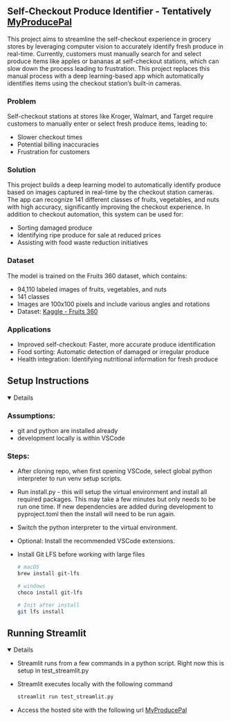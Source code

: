 

## Self-Checkout Produce Identifier - Tentatively [MyProducePal](https://engr-e533-project.streamlit.app)

This project aims to streamline the self-checkout experience in grocery stores by leveraging computer vision to accurately identify fresh produce in real-time. Currently, customers must manually search for and select produce items like apples or bananas at self-checkout stations, which can slow down the process leading to frustration. This project replaces this manual process with a deep learning-based app which automatically identifies items using the checkout station’s built-in cameras.

### Problem
Self-checkout stations at stores like Kroger, Walmart, and Target require customers to manually enter or select fresh produce items, leading to:
- Slower checkout times
- Potential billing inaccuracies
- Frustration for customers

### Solution
This project builds a deep learning model to automatically identify produce based on images captured in real-time by the checkout station cameras. The app can recognize 141 different classes of fruits, vegetables, and nuts with high accuracy, significantly improving the checkout experience. In addition to checkout automation, this system can be used for:

- Sorting damaged produce
- Identifying ripe produce for sale at reduced prices
- Assisting with food waste reduction initiatives

### Dataset
The model is trained on the Fruits 360 dataset, which contains:

- 94,110 labeled images of fruits, vegetables, and nuts
- 141 classes
- Images are 100x100 pixels and include various angles and rotations
- Dataset: [Kaggle - Fruits 360](https://www.kaggle.com/datasets/moltean/fruits)

### Applications
- Improved self-checkout: Faster, more accurate produce identification
- Food sorting: Automatic detection of damaged or irregular produce
- Health integration: Identifying nutritional information for fresh produce


## Setup Instructions
<details open>
    
### Assumptions:
- git and python are installed already
- development locally is within VSCode 


### Steps:
- After cloning repo, when first opening VSCode, select global python interpreter to run venv setup scripts.

- Run install.py - this will setup the virtual environment and install all required packages. This may take a few minutes but only needs to be run one time. 
    If new dependencies are added during development to pyproject.toml then the install will need to be run again.

- Switch the python interpreter to the virtual environment.

- Optional: Install the recommended VSCode extensions. 

- Install Git LFS before working with large files
    ```bash
    # macOS
    brew install git-lfs

    # windows
    choco install git-lfs

    # Init after install
    git lfs install
    ```
</details>

## Running Streamlit
<details open>

- Streamlit runs from a few commands in a python script. Right now this is setup in test_streamlit.py

- Streamlit executes locally with the following command 

    ```bash
    streamlit run test_streamlit.py
    ```
    
- Access the hosted site with the following url
[MyProducePal](https://engr-e533-project.streamlit.app)

</details>


